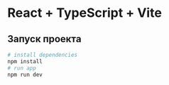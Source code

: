 # React + TypeScript + Vite

## Запуск проекта

```bash
# install dependencies
npm install
# run app
npm run dev
```
